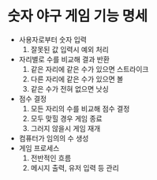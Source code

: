 # 숫자 야구 게임 기능 명세

- 사용자로부터 숫자 입력
    1. 잘못된 값 입력시 예외 처리
- 자리별로 수를 비교해 결과 반환
    1. 같은 자리에 같은 수가 있으면 스트라이크
    2. 다른 자리에 같은 수가 있으면 볼
    3. 같은 수가 전혀 없으면 낫싱
- 점수 결정
    1. 모든 자리의 수를 비교해 점수 결정
    2. 모두 맞힐 경우 게임 종료
    3. 그러지 않을시 게임 재개
- 컴퓨터가 임의의 수 생성
- 게임 프로세스
    1. 전반적인 흐름
    2. 메시지 출력, 유저 입력 등 관리